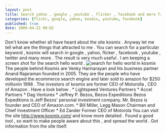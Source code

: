 ```yaml
---
layout: post
title: Search yahoo , google , youtube , flicker , facebook and more from Kosmix
categories: [flickr, google, yahoo, kosmix, youtube, facebook]
published: true
date: 2009-04-22 09:02
---
```

Don't know whether all have heard about the site kosmix . Anyway let me tell what are the things that attracted to me .  You can search for a particular keyword , kosmix will search in google , yahoo, flicker , facebook , youtube , twitter and many more . The result is very much useful . I am keeping a screen shot for the search hello world .  ![search for hello world in kosmix ](http://farm4.static.flickr.com/3563/3490845375_ec164726a4.jpg?v=0 "search for hello world in kosmix")    The people behind Kosmix are Venky Harinarayan and his business partner Anand Rajaraman founded in 2005. They are the people who have developed the ecommerce search engine and later sold to amazon for $250 millionin 1998 . The investors of kosmix are former CEO of Motorolla , CEO of Amazon . Have a look below .  \* Lightspeed Ventures Partners \* Accel Partners \* Dag Ventures \* Jeffrey P. Bezos, Bezos Expeditions Bezos Expeditions is Jeff Bezos' personal investment company. Mr. Bezos is founder and CEO of Amazon.com. \* Bill Miller, Legg Mason Chairman and Chief Investment Officer \* Ed Zander Former CEO of Motorola  You can visit the site http://www.kosmix.com/ and know more detailed . Found a good tool , so want to make people aware about this , and spread the world . Got information from the site itself.   
